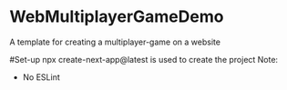 # WebMultiplayerGameDemo
A template for creating a multiplayer-game on a website

#Set-up
npx create-next-app@latest is used to create the project
Note: 
- No ESLint

